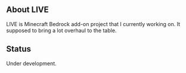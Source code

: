 <a name="readme-top"></a>

## About LIVE
LIVE is Minecraft Bedrock add-on project that I currently working on. It supposed to bring a lot overhaul to the table.

## Status
Under development.
